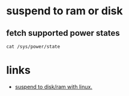 # suspend to ram or disk

## fetch supported power states

```
cat /sys/power/state
```

# links

* [suspend to disk/ram with linux.](http://karellen.blogspot.de/2013/07/suspend-to-diskram-with-linux.html)
